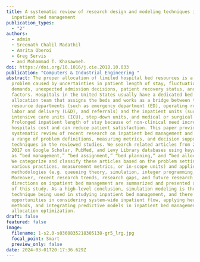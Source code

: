 ```yaml
---
title: A systematic review of research design and modeling techniques in
  inpatient bed management
publication_types:
  - "2"
authors:
  - admin
  - Sreenath Chalil Madathil
  - Amrita Oberoi
  - Greg Servis
  - and Mohammad T. Khasawneh.
doi: https://doi.org/10.1016/j.cie.2018.10.033
publication: "Computers & Industrial Engineering "
abstract: The proper allocation of limited hospital bed resources is a complex
  problem caused by uncertainties in patient length of stay, fluctuations in
  demands, unexpected admission decisions, patient recovery status, and other
  factors. Hospitals in the United States usually have a dedicated bed
  allocation team that assigns the beds and works as a bridge between the
  resource departments (such as emergency department (ED), operating rooms (OR),
  labor and delivery (L&D), and referrals) and the inpatient units (such as
  intensive care units (ICU), step-down units, and medical or surgical units).
  Prolonged inpatient length of stay because of non-clinical need increases
  hospitals cost and can reduce patient satisfaction. This paper provides a
  systematic review of recent research on inpatient bed management and evaluates
  a range of problem definitions, measuring metrics, and decision support
  techniques in the reviewed studies. We search related articles from 2013 to
  2017 on Google Scholar, PubMed, and Levy Library databases using keywords such
  as “bed management,” “bed assignment,” “bed planning,” and “bed allocation.”
  We categorize and classify these articles based on the problem settings (e.g.
  various practices, measurement metrics, or in-scope units) and applied
  methodologies (e.g. queueing theory, simulation, integer programming, etc.).
  Moreover, recent research trends, research gaps, and future research
  directions on inpatient bed management are summarized and presented at the end
  of this study. As a high-level conclusion, simulation modeling is the dominant
  technique being used in studying inpatient bed management, and there are
  opportunities in considering system-wide inpatient flow, applying heuristic
  methods, and integrating predictive models in inpatient bed management and
  allocation optimization.
draft: false
featured: false
image:
  filename: 1-s2.0-s0360835218305138-gr5_lrg.jpg
  focal_point: Smart
  preview_only: false
date: 2024-03-01T20:17:36.629Z
---
```

